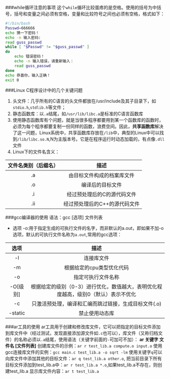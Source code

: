 ###while循环注意的事项
这个`while`循环比较蛋疼的是空格。使用的括号为中括号，括号和变量之间必须有空格，变量和比较符号之间也必须有空格，格式如下：
```sh
#!/bin/bash
Passwd=666666
echo 猜一下密码！
echo -n 输入密码:
read guss_passwd
while [ "$Passwd" != "$guss_passwd" ]
do
    echo 错误密码！
    echo -n 输入错误，请重新输入：
    read guss_passwd
done
echo 恭喜你，输入正确！
exit 0
```

###Linux C程序设计中的几个关键问题

1. 头文件：几乎所有的C语言的头文件都放在/usr/include及其子目录下，如`stdio.h`,`stdlib.h`等文件；
2. 静态函数库：以`.a`结尾，如`/usr/lib/libc.a`是标准的C语言函数库
3. 使用静态函数库有个问题，就是当很多程序都要用到某一个函数库的函数时，必须为每个程序都要复制一份同样的函数，浪费空间。因此，**共享函数库**解决了这一问题，Linux系统中，共享函数库存放在`/lib`中，典型的Linux中可以找到`/lib/libc.so.N`,N为主版本号。它是在程序运行时动态加载的，有点像`.dll`文件 
4. Linux下的文件名含义：

|文件名类别（后缀名）|描述               |
|:--------------------:|:-----------------:|
|.a                    |由目标文件构成的档案库文件|
|.o                    |编译后的目标文件|
|.i                    |经过预处理后的C的源代码文件|
|.ii                   |经过预处理后的C++的源代码文件|

###gcc编译器的使用
语法：gcc [选项] 文件列表

* 选项 -o:用于指定生成的可执行文件的名字，而非默认的a.out，即如果不加-o选项，默认的可执行文件名称为`a.out`,常用的gcc选项：

|选项                  |描述               |
|:--------------------:|:-----------------:|
|-l                    |连接库文件|
|-m                    |根据给定的cpu类型优化代码|
|-o                    |指定可执行文件名称|
|-O[级别]              |根据给定的级别（0-3）进行优化，数值越大，表明优化程度越高，级别0（默认）表示不优化|
|-c                    |只激活预处理，编译和汇编而跳过链接，生成目标文件(.o)|
|-static               |禁止使用动态库|

###ar工具的使用
ar工具用于创建和修改库文件，它可以把指定的目标文件添加到库文件中（经过测试，发现直接添加源文件如`.c`也可以），库文件（又称归档文件）的名称必须以`.a`结尾，使用语法（关键字前面的`-`可加可不加）：
**ar 关键字 文件名 [文件列表]**
创建库文件的示例：`ar r test_lib.a compute.o input.o`
使用gcc连接库文件的实例：`gcc main.c test_lib.a -o sqrt -lm`
使用关键字`q`可以向库文件中添加其他的目标文件：`ar q test_lib.a other.o`,
把当前目录下所有目标文件添加到test_lib.a中：`ar r test_lib.a *.o`,如果test_lib.a不存在，则创建test_lib.a
显示库文件内容：`ar t test_lib.a`

